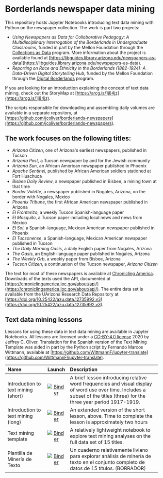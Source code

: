# Borderlands newspaper data mining

This repository hosts Jupyter Notebooks introducing text data mining with 
Python on the newspaper collection. The work is part two projects:

+ _Using Newspapers as Data for Collaborative Pedagogy: A Multidisciplinary 
Interrogation of the Borderlands in Undergraduate Classrooms_, funded in part 
by the Mellon Foundation through the 
[Collections as Data](https://collectionsasdata.github.io/part2whole/) program. 
More information about the project is available found at 
[https://libguides.library.arizona.edu/newspapers-as-data](https://libguides.library.arizona.edu/newspapers-as-data).
+ _Reporting on Race and Ethnicity in the Borderlands (1882-1924): A 
Data-Driven Digital Storytelling Hub_, funded by the Mellon Foundation through 
the [Digital Borderlands](http://borderlands.digitalscholarship.library.arizona.edu/)
program.

If you are looking for an introduction explaining the concept of text data 
mining, check out the StoryMap at [https://arcg.is/1j84jz](https://arcg.is/1j84jz).

The scripts responsible for downloading and assembling daily volumes are 
available in a separate repository, at 
[https://github.com/jcoliver/borderlands-newspapers](https://github.com/jcoliver/borderlands-newspapers).

## The work focuses on the following titles:
+ _Arizona Citizen_, one of Arizona's earliest newspapers, published in Tucson
+ _Arizona Post_, a Tucson newspaper by and for the Jewish community
+ _Arizona Sun_, an African American newspaper published in Phoenix
+ _Apache Sentinel_, published by African American soldiers stationed at Fort 
Huachuca
+ _Bisbee Daily Review_, a newspaper published in Bisbee, a mining town at that 
time
+ _Border Vidette_, a newspaper published in Nogales, Arizona, on the border 
with Nogales, Mexico
+ _Phoenix Tribune_, the first African American newspaper published in Arizona
+ _El Fronterizo_, a weekly Tucson Spanish-language paper
+ _El Mosquito_, a Tucson paper including local news and news from Mexico
+ _El Sol_, a Spanish-language, Mexican American newspaper published in Phoenix
+ _El Tucsonense_, a Spanish-language, Mexican American newspaper published in 
Tucson
+ _The Daily Morning Oasis_, a daily English paper from Nogales, Arizona
+ _The Oasis_, an English-language paper published in Nogales, Arizona
+ _The Weekly Orb_, a weekly paper from Bisbee, Arizona
+ _Tucson Citizen_, a continuation of the Tucson newspaper, _Arizona Citizen_

The text for most of these newspapers is available at 
[Chronicling America](https://chroniclingamerica.loc.gov/newspapers/). 
Downloads of the texts used the API, documented at 
[https://chroniclingamerica.loc.gov/about/api/](https://chroniclingamerica.loc.gov/about/api/).
The entire data set is available from the UArizona Research Data Repository at
[https://doi.org/10.25422/azu.data.12735992.v3](https://doi.org/10.25422/azu.data.12735992.v3).

## Text data mining lessons
Lessons for using these data in text data mining are available in Jupyter 
Notebooks. All lessons are licensed under a 
[CC-BY-4.0 license](https://creativecommons.org/licenses/by/4.0/legalcode) 2020 
by Jeffrey C. Oliver. Translation for the Spanish version of the Text Mining 
Template was aided in part by the Python script by Fernando Marcos Wittmann, 
available at [https://github.com/WittmannF/jupyter-translate](https://github.com/WittmannF/jupyter-translate).

| Name | Launch | Description |
|:-----|:------:|:------------|
| Introduction to text mining (short) | [![Binder](https://mybinder.org/badge_logo.svg)](https://mybinder.org/v2/gh/jcoliver/dig-coll-borderlands/main?filepath=Text-Mining-Short.ipynb) | A brief lesson introducing relative word frequencies and visual display of word use over time. Includes a subset of the titles (three) for the three year period 1917-1919. |
| Introduction to text mining (long)  | [![Binder](https://mybinder.org/badge_logo.svg)](https://mybinder.org/v2/gh/jcoliver/dig-coll-borderlands/main?filepath=Text-Mining-Long.ipynb) | An extended version of the short lesson, above. Time to complete the lesson is approximately two hours |
| Text mining template | [![Binder](https://notebooks.gesis.org/binder/badge_logo.svg)](https://notebooks.gesis.org/binder/v2/gh/jcoliver/dig-coll-borderlands/main?filepath=Text-Mining-Template.ipynb) | A relatively lightweight notebook to explore text mining analyses on the full data set of 15 titles. |
| Plantilla de Minería de Texto | [![Binder](https://notebooks.gesis.org/binder/badge_logo.svg)](https://notebooks.gesis.org/binder/v2/gh/jcoliver/dig-coll-borderlands/main?filepath=Text-Mining-Template_es.ipynb) | Un cuaderno relativamente liviano para explorar análisis de minería de texto en el conjunto completo de datos de 15 títulos. (BORRADOR)|
